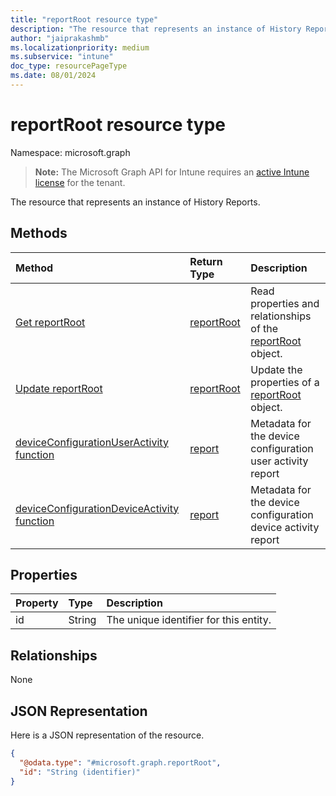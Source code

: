 ```yaml
---
title: "reportRoot resource type"
description: "The resource that represents an instance of History Reports."
author: "jaiprakashmb"
ms.localizationpriority: medium
ms.subservice: "intune"
doc_type: resourcePageType
ms.date: 08/01/2024
---
```


# reportRoot resource type

Namespace: microsoft.graph

> **Note:** The Microsoft Graph API for Intune requires an [active Intune license](https://go.microsoft.com/fwlink/?linkid=839381) for the tenant.

The resource that represents an instance of History Reports.

## Methods
|Method|Return Type|Description|
|:---|:---|:---|
|[Get reportRoot](../api/intune-deviceconfig-reportroot-get.md)|[reportRoot](../resources/intune-deviceconfig-reportroot.md)|Read properties and relationships of the [reportRoot](../resources/intune-deviceconfig-reportroot.md) object.|
|[Update reportRoot](../api/intune-deviceconfig-reportroot-update.md)|[reportRoot](../resources/intune-deviceconfig-reportroot.md)|Update the properties of a [reportRoot](../resources/intune-deviceconfig-reportroot.md) object.|
|[deviceConfigurationUserActivity function](../api/intune-deviceconfig-reportroot-deviceconfigurationuseractivity.md)|[report](../resources/intune-deviceconfig-report.md)|Metadata for the device configuration user activity report|
|[deviceConfigurationDeviceActivity function](../api/intune-deviceconfig-reportroot-deviceconfigurationdeviceactivity.md)|[report](../resources/intune-deviceconfig-report.md)|Metadata for the device configuration device activity report|

## Properties
|Property|Type|Description|
|:---|:---|:---|
|id|String|The unique identifier for this entity.|

## Relationships
None

## JSON Representation
Here is a JSON representation of the resource.
<!-- {
  "blockType": "resource",
  "keyProperty": "id",
  "@odata.type": "microsoft.graph.reportRoot"
}
-->
``` json
{
  "@odata.type": "#microsoft.graph.reportRoot",
  "id": "String (identifier)"
}
```
